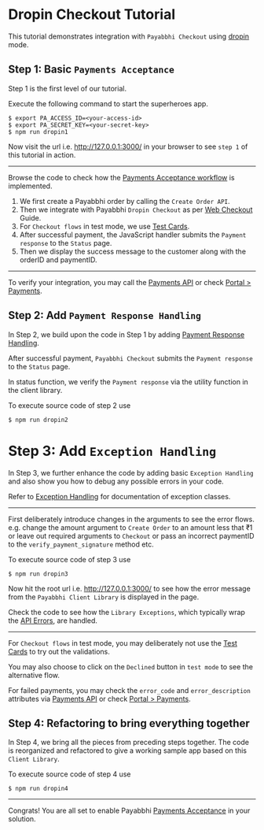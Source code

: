 # Dropin Checkout Tutorial

This tutorial demonstrates integration with `Payabbhi Checkout` using  [dropin](https://payabbhi.com/docs/checkout/#drop-in-checkout) mode.

## Step 1: Basic `Payments Acceptance`

Step 1 is the first level of our tutorial.

Execute the following command to start the superheroes app.

```shell
$ export PA_ACCESS_ID=<your-access-id>
$ export PA_SECRET_KEY=<your-secret-key>
$ npm run dropin1
```
Now visit the url i.e. http://127.0.0.1:3000/ in your browser to see `step 1` of this tutorial in action.

------

Browse the code to check how the [Payments Acceptance workflow](https://payabbhi.com/docs/integration) is implemented.

1. We first create a Payabbhi order by calling the `Create Order API`.
2. Then we integrate with Payabbhi `Dropin Checkout` as per [Web Checkout](https://payabbhi.com/docs/checkout) Guide.
3. For `Checkout flows` in test mode, we use [Test Cards](https://payabbhi.com/docs/sandbox).
4. After successful payment, the JavaScript handler submits the `Payment response` to the `Status` page.
5. Then we display the success message to the customer along with the orderID and paymentID.

----

To verify your integration, you may call the [Payments API](https://payabbhi.com/docs/api/#payments) or check [Portal > Payments](https://payabbhi.com/portal/payments).

## Step 2: Add `Payment Response Handling`

In Step 2, we build upon the code in Step 1 by adding [Payment Response Handling](https://payabbhi.com/docs/integration/#verification-of-payment-response).

After successful payment, `Payabbhi Checkout` submits the `Payment response` to the `Status` page.

In status function, we verify the `Payment response` via the utility function in the client library.

To execute source code of step 2 use
```shell
$ npm run dropin2
```


# Step 3: Add `Exception Handling`

In Step 3, we further enhance the code by adding basic `Exception Handling` and also show you how to debug any possible errors in your code.

Refer to [Exception Handling](https://payabbhi.com/docs/api/?node#errors) for documentation of exception classes.

----

First deliberately introduce changes in the arguments to see the error flows.
e.g. change the amount argument to `Create Order` to an amount less that ₹1 or leave out required arguments to `Checkout` or pass an incorrect paymentID to the `verify_payment_signature` method etc.

To execute source code of step 3 use
```shell
$ npm run dropin3
```

Now hit the root url i.e. http://127.0.0.1:3000/ to see how the error message from the `Payabbhi Client Library` is displayed in the page.

Check the code to see how the `Library Exceptions`, which typically wrap the [API Errors](https://payabbhi.com/docs/api#errors), are handled.

-----

For `Checkout flows` in test mode, you may deliberately not use the [Test Cards](https://payabbhi.com/docs/sandbox) to try out the validations.

You may also choose to click on the `Declined` button in `test mode` to see the alternative flow.

For failed payments, you may check the `error_code` and `error_description` attributes via [Payments API](https://payabbhi.com/docs/api/#payments) or check [Portal > Payments](https://payabbhi.com/portal/payments).


## Step 4: Refactoring to bring everything together

In Step 4, we bring all the pieces from preceding steps together. The code is reorganized and refactored to give a working sample app based on this `Client Library`.

To execute source code of step 4 use
```shell
$ npm run dropin4
```
-----

Congrats! You are all set to enable Payabbhi [Payments Acceptance](https://payabbhi.com/docs/integration) in your solution.
